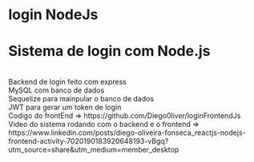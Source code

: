 # login NodeJs
<h1>Sistema de login com Node.js</h1><br>
Backend de login feito com express<br>
MySQL com banco de dados<br>
Sequelize para mainpular o banco de dados<br>
JWT para gerar um token de login<br>
Codigo do frontEnd => https://github.com/Diego0liver/loginFrontendJs<br>
Video do sistema rodando com o backend e o frontend => https://www.linkedin.com/posts/diego-oliveira-fonseca_reactjs-nodejs-frontend-activity-7020190183920648193-vBgq?utm_source=share&utm_medium=member_desktop
